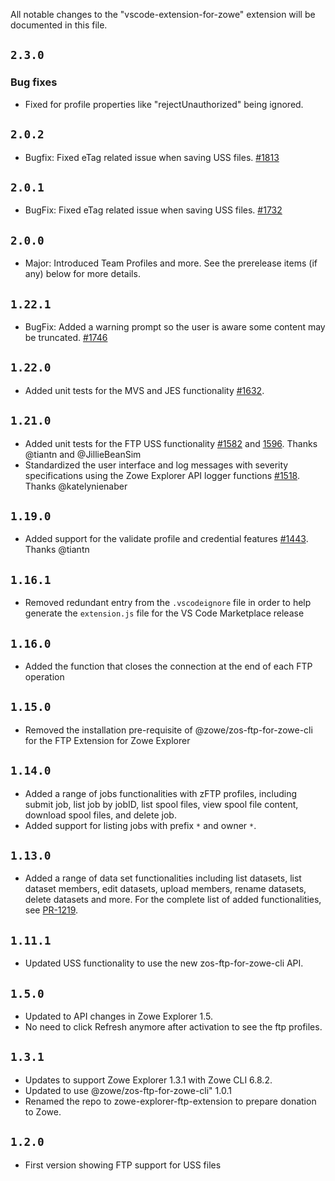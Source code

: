 All notable changes to the "vscode-extension-for-zowe" extension will be documented in this file.

## `2.3.0`

### Bug fixes

- Fixed for profile properties like "rejectUnauthorized" being ignored.

## `2.0.2`

- Bugfix: Fixed eTag related issue when saving USS files. [#1813](https://github.com/zowe/vscode-extension-for-zowe/pull/1813)

## `2.0.1`

- BugFix: Fixed eTag related issue when saving USS files. [#1732](https://github.com/zowe/vscode-extension-for-zowe/issues/1732)

## `2.0.0`

- Major: Introduced Team Profiles and more. See the prerelease items (if any) below for more details.

## `1.22.1`

- BugFix: Added a warning prompt so the user is aware some content may be truncated. [#1746](https://github.com/zowe/vscode-extension-for-zowe/pull/1746)

## `1.22.0`

- Added unit tests for the MVS and JES functionality [#1632](https://github.com/zowe/vscode-extension-for-zowe/pull/1632).

## `1.21.0`

- Added unit tests for the FTP USS functionality [#1582](https://github.com/zowe/vscode-extension-for-zowe/pull/1582) and [1596](https://github.com/zowe/vscode-extension-for-zowe/pull/1596). Thanks @tiantn and @JillieBeanSim
- Standardized the user interface and log messages with severity specifications using the Zowe Explorer API logger functions [#1518](https://github.com/zowe/vscode-extension-for-zowe/pull/1518). Thanks @katelynienaber

## `1.19.0`

- Added support for the validate profile and credential features [#1443](https://github.com/zowe/vscode-extension-for-zowe/pull/1443). Thanks @tiantn

## `1.16.1`

- Removed redundant entry from the `.vscodeignore` file in order to help generate the `extension.js` file for the VS Code Marketplace release

## `1.16.0`

- Added the function that closes the connection at the end of each FTP operation

## `1.15.0`

- Removed the installation pre-requisite of @zowe/zos-ftp-for-zowe-cli for the FTP Extension for Zowe Explorer

## `1.14.0`

- Added a range of jobs functionalities with zFTP profiles, including submit job, list job by jobID, list spool files, view spool file content, download spool files, and delete job.
- Added support for listing jobs with prefix `*` and owner `*`.

## `1.13.0`

- Added a range of data set functionalities including list datasets, list dataset members, edit datasets, upload members, rename datasets, delete datasets and more. For the complete list of added functionalities, see [PR-1219](https://github.com/zowe/vscode-extension-for-zowe/pull/1219).

## `1.11.1`

- Updated USS functionality to use the new zos-ftp-for-zowe-cli API.

## `1.5.0`

- Updated to API changes in Zowe Explorer 1.5.
- No need to click Refresh anymore after activation to see the ftp profiles.

## `1.3.1`

- Updates to support Zowe Explorer 1.3.1 with Zowe CLI 6.8.2.
- Updated to use @zowe/zos-ftp-for-zowe-cli" 1.0.1
- Renamed the repo to zowe-explorer-ftp-extension to prepare donation to Zowe.

## `1.2.0`

- First version showing FTP support for USS files

